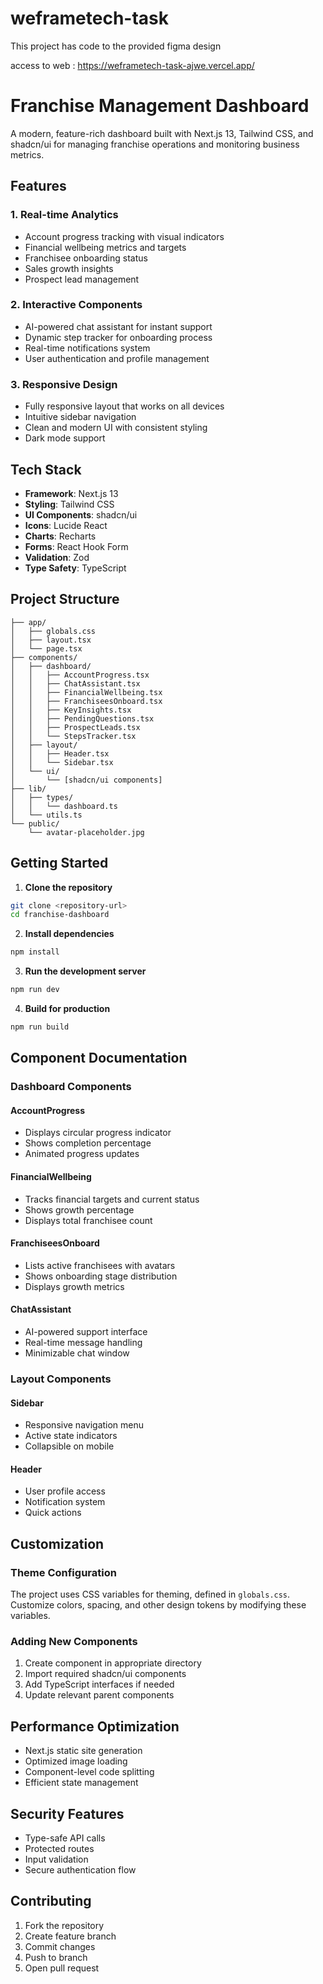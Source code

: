# weframetech-task
This project has code to the provided figma design

access to web : https://weframetech-task-ajwe.vercel.app/


# Franchise Management Dashboard

A modern, feature-rich dashboard built with Next.js 13, Tailwind CSS, and shadcn/ui for managing franchise operations and monitoring business metrics.

## Features

### 1. Real-time Analytics
- Account progress tracking with visual indicators
- Financial wellbeing metrics and targets
- Franchisee onboarding status
- Sales growth insights
- Prospect lead management

### 2. Interactive Components
- AI-powered chat assistant for instant support
- Dynamic step tracker for onboarding process
- Real-time notifications system
- User authentication and profile management

### 3. Responsive Design
- Fully responsive layout that works on all devices
- Intuitive sidebar navigation
- Clean and modern UI with consistent styling
- Dark mode support

## Tech Stack

- **Framework**: Next.js 13
- **Styling**: Tailwind CSS
- **UI Components**: shadcn/ui
- **Icons**: Lucide React
- **Charts**: Recharts
- **Forms**: React Hook Form
- **Validation**: Zod
- **Type Safety**: TypeScript

## Project Structure

```
├── app/
│   ├── globals.css
│   ├── layout.tsx
│   └── page.tsx
├── components/
│   ├── dashboard/
│   │   ├── AccountProgress.tsx
│   │   ├── ChatAssistant.tsx
│   │   ├── FinancialWellbeing.tsx
│   │   ├── FranchiseesOnboard.tsx
│   │   ├── KeyInsights.tsx
│   │   ├── PendingQuestions.tsx
│   │   ├── ProspectLeads.tsx
│   │   └── StepsTracker.tsx
│   ├── layout/
│   │   ├── Header.tsx
│   │   └── Sidebar.tsx
│   └── ui/
│       └── [shadcn/ui components]
├── lib/
│   ├── types/
│   │   └── dashboard.ts
│   └── utils.ts
└── public/
    └── avatar-placeholder.jpg
```

## Getting Started

1. **Clone the repository**

```bash
git clone <repository-url>
cd franchise-dashboard
```

2. **Install dependencies**

```bash
npm install
```

3. **Run the development server**

```bash
npm run dev
```

4. **Build for production**

```bash
npm run build
```

## Component Documentation

### Dashboard Components

#### AccountProgress
- Displays circular progress indicator
- Shows completion percentage
- Animated progress updates

#### FinancialWellbeing
- Tracks financial targets and current status
- Shows growth percentage
- Displays total franchisee count

#### FranchiseesOnboard
- Lists active franchisees with avatars
- Shows onboarding stage distribution
- Displays growth metrics

#### ChatAssistant
- AI-powered support interface
- Real-time message handling
- Minimizable chat window

### Layout Components

#### Sidebar
- Responsive navigation menu
- Active state indicators
- Collapsible on mobile

#### Header
- User profile access
- Notification system
- Quick actions

## Customization

### Theme Configuration
The project uses CSS variables for theming, defined in `globals.css`. Customize colors, spacing, and other design tokens by modifying these variables.

### Adding New Components
1. Create component in appropriate directory
2. Import required shadcn/ui components
3. Add TypeScript interfaces if needed
4. Update relevant parent components

## Performance Optimization

- Next.js static site generation
- Optimized image loading
- Component-level code splitting
- Efficient state management

## Security Features

- Type-safe API calls
- Protected routes
- Input validation
- Secure authentication flow

## Contributing

1. Fork the repository
2. Create feature branch
3. Commit changes
4. Push to branch
5. Open pull request
